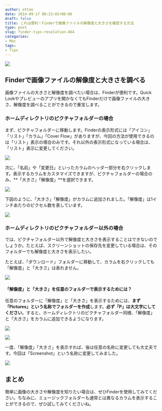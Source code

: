 ```yaml
---
author: ottan
date: 2014-09-17 08:23:01+00:00
draft: false
title: これは便利！Finderで画像ファイルの解像度と大きさを確認する方法
type: post
slug: finder-tips-resolution-464
categories:
- Mac
tags:
- Tips
---
```


![](/uploads/2014/09/140917-5419443b551f6.jpg)






## Finderで画像ファイルの解像度と大きさを調べる





画像ファイルの大きさと解像度を調べたい場合は、Finderが便利です。Quick Lookやプレビューのアプリを開かなくてもFinderだけで画像ファイルの大きさ、解像度を調べることができるので重宝します。





### ホームディレクトリのピクチャフォルダーの場合





まず、ピクチャフォルダーに移動します。Finderの表示形式には「アイコン」「リスト」「カラム」「Cover Flow」がありますが、今回の方法が使用できるのは「リスト」表示の場合のみです。それ以外の表示形式になっている場合は、「リスト」表示に変更してください。





![](/uploads/2014/09/140916-541855e58b2f0.png)






次に、「名前」や「変更日」といったカラムのヘッダー部分を右クリックします。表示するカラムをカスタマイズできますが、ピクチャフォルダーの場合のみ、**「大きさ」「解像度」**を選択できます。





![](/uploads/2014/09/140916-541855e927d4b.png)






下図のように、「大きさ」「解像度」がカラムに追加されました。「解像度」は1インチあたりのピクセル数を表しています。





![](/uploads/2014/09/140916-541855eaad22f.png)






### ホームディレクトリのピクチャフォルダー以外の場合





では、ピクチャフォルダー以外で解像度と大きさを表示することはできないのでしょうか。たとえば、スクリーンショットの保存先を変更している場合は、そのフォルダーでも解像度と大きさを表示したい。





たとえば、「ダウンロード」フォルダーに移動して、カラムを右クリックしても「解像度」と「大きさ」は表れません。





![](/uploads/2014/09/140916-541855ec40fc3.png)






#### 「解像度」と「大きさ」を任意のフォルダーで表示するためには？





任意のフォルダーに「解像度」と「大きさ」を表示するためには、**まず「Pictures」という名称でフォルダーを作成**します。**必ず「P」は大文字にしてください**。すると、ホームディレクトリのピクチャフォルダー同様、「解像度」と「大きさ」をカラムに追加できるようになります。





![](/uploads/2014/09/140916-541855edf23ca.png)






![](/uploads/2014/09/140916-541855ef7b1a4.png)






一度、「解像度」「大きさ」を表示すれば、後は任意の名称に変更しても大丈夫です。今回は「Screenshot」という名称に変更してみました。





![](/uploads/2014/09/140916-541855f11aea8.png)






## まとめ





簡単に画像の大きさや解像度を知りたい場合は、ぜひFinderを使用してみてください。ちなみに、ミュージックフォルダーも通常とは異なるカラムを表示することができるので、ぜひ試してみてくださいね。

